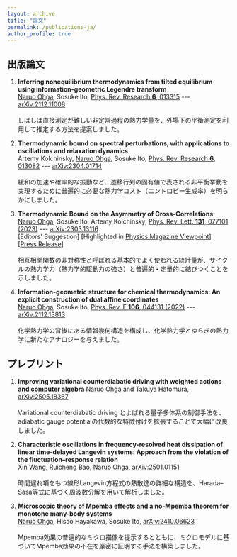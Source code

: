 ```yaml
---
layout: archive
title: "論文"
permalink: /publications-ja/
author_profile: true
---
```


## 出版論文

1. **Inferring nonequilibrium thermodynamics from tilted equilibrium using information-geometric Legendre transform**  
<u>Naruo Ohga</u>, Sosuke Ito, [Phys. Rev. Research **6**, 013315](https://doi.org/10.1103/PhysRevResearch.6.013315)
--- [arXiv:2112.11008](https://arxiv.org/abs/2112.11008)<br><br>
しばしば直接測定が難しい非定常過程の熱力学量を、外場下の平衡測定を利用して推定する方法を提案しました。

1. **Thermodynamic bound on spectral perturbations, with applications to oscillations and relaxation dynamics**  
Artemy Kolchinsky, <u>Naruo Ohga</u>, Sosuke Ito, [Phys. Rev. Research **6**, 013082](https://doi.org/10.1103/PhysRevResearch.6.013082)
--- [arXiv:2304.01714](https://arxiv.org/abs/2304.01714)<br><br>
緩和の加速や確率的な振動など、遷移行列の固有値で表される非平衡挙動を実現するために普遍的に必要な熱力学コスト（エントロピー生成率）を明らかにしました。

1. **Thermodynamic Bound on the Asymmetry of Cross-Correlations**   
<u>Naruo Ohga</u>, Sosuke Ito, Artemy Kolchinsky, [Phys. Rev. Lett. **131**, 077101 (2023)](https://doi.org/10.1103/PhysRevLett.131.077101)
--- [arXiv:2303.13116](https://arxiv.org/abs/2303.13116)  
[Editors' Suggestion]
[Highlighted in [Physics Magazine Viewpoint](https://physics.aps.org/articles/v16/142)]
[[Press Release](https://www.s.u-tokyo.ac.jp/ja/press/2023/8610/)]<br><br>
相互相関関数の非対称性と呼ばれる基本的でよく使われる統計量が、サイクルの熱力学力（熱力学的駆動力の強さ）と普遍的・定量的に結びつくことを示しました。

1. **Information-geometric structure for chemical thermodynamics: An explicit construction of dual affine coordinates**   
<u>Naruo Ohga</u>, Sosuke Ito, [Phys. Rev. E **106**, 044131 (2022)](https://doi.org/10.1103/PhysRevE.106.044131)
--- [arXiv:2112.13813](https://arxiv.org/abs/2112.13813)<br><br>
化学熱力学の背後にある情報幾何構造を構成し、化学熱力学とゆらぎの熱力学に新たなアナロジーを与えました。

## プレプリント

1. **Improving variational counterdiabatic driving with weighted actions and computer algebra**
<u>Naruo Ohga</u> and Takuya Hatomura, [arXiv:2505.18367](https://arxiv.org/abs/2505.18367)<br><br>
Variational counterdiabatic driving とよばれる量子多体系の制御手法を、adiabatic gauge potentialの代数的な特徴付けを拡張することで大幅に改良しました。

1. **Characteristic oscillations in frequency-resolved heat dissipation of linear time-delayed Langevin systems: Approach from the violation of the fluctuation–response relation**  
Xin Wang, Ruicheng Bao, <u>Naruo Ohga</u>, [arXiv:2501.01151](https://arxiv.org/abs/2501.01151)<br><br>
時間遅れ項をもつ線形Langevin方程式の熱散逸の詳細な構造を、Harada–Sasa等式に基づく周波数分解を用いて解析しました。

1. **Microscopic theory of Mpemba effects and a no-Mpemba theorem for monotone many-body systems**  
<u>Naruo Ohga</u>, Hisao Hayakawa, Sosuke Ito, [arXiv:2410.06623](https://arxiv.org/abs/2410.06623)<br><br>
Mpemba効果の普遍的なミクロ描像を提示するとともに、ミクロモデルに基づいてMpemba効果の不在を厳密に証明する手法を構築しました。
